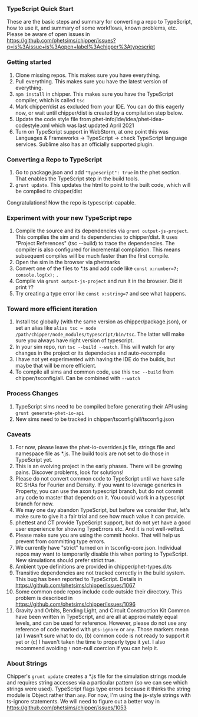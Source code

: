 ### TypeScript Quick Start

These are the basic steps and summary for converting a repo to TypeScript, how to use it, and summary of some workflows,
known problems, etc.
Please be aware of open issues in https://github.com/phetsims/chipper/issues?q=is%3Aissue+is%3Aopen+label%3Achipper%3Atypescript

### Getting started
1. Clone missing repos.  This makes sure you have everything.
2. Pull everything.  This makes sure you have the latest version of everything.
3. `npm install` in chipper. This makes sure you have the TypeScript compiler, which is called `tsc`
4. Mark chipper/dist as excluded from your IDE.  You can do this eagerly now, or wait until chipper/dist is created by a
compilation step below.
5. Update the code style file from phet-info/ide/idea/phet-idea-codestyle.xml which was last updated April 2021
6. Turn on TypeScript support in WebStorm, at one point this was  Languages & Frameworks -> TypeScript -> check TypeScript language services.
Sublime also has an officially supported plugin.

### Converting a Repo to TypeScript
1. Go to package.json and add `"typescript": true` in the phet section.  That enables the TypeScript step in the build tools.
2. `grunt update`.  This updates the html to point to the built code, which will be compiled to chipper/dist

Congratulations!  Now the repo is typescript-capable.

### Experiment with your new TypeScript repo
1. Compile the source and its dependencies via `grunt output-js-project`.  This compiles the sim and its dependencies to chipper/dist.
It uses "Project References" (tsc --build) to trace the dependencies.
The compiler is also configured for incremental compilation.  This means subsequent compiles will be much faster than the first compile.
2. Open the sim in the browser via phetmarks
3. Convert one of the files to *.ts and add code like `const x:number=7; console.log(x);` .
4. Compile via `grunt output-js-project` and run it in the browser.  Did it print `7`?
5. Try creating a type error like `const x:string=7` and see what happens.

### Toward more efficient iteration
1. Install tsc globally (with the same version as chipper/package.json), or set an alias like `alias tsc = node /path/chipper/node_modules/typescript/bin/tsc`.  The latter will make sure you always have right version of typescript.
2. In your sim repo, run `tsc --build --watch`.  This will watch for any changes in the project or its dependecies and auto-recompile
3. I have not yet experimented with having the IDE do the builds, but maybe that will be more efficient.
4. To compile all sims and common code, use this `tsc --build` from chipper/tsconfig/all. Can be combined with `--watch`

### Process Changes
1. TypeScript sims need to be compiled before generating their API using `grunt generate-phet-io-api`
2. New sims need to be tracked in chipper/tsconfig/all/tsconfig.json

### Caveats
1. For now, please leave the phet-io-overrides.js file, strings file and namespace file as *.js.  The build tools are not set to do those in TypeScript yet.
2. This is an evolving project in the early phases.  There will be growing pains. Discover problems, look for solutions!
3. Please do not convert common code to TypeScript until we have safe RC SHAs for Fourier and Density.  If you want to leverage generics in Property, you can use
the axon typescript branch, but do not commit any code to master that depends on it.  You could work in a typescript branch for now.
4. We may one day abandon TypeScript, but before we consider that, let's make sure to give it a fair trial and see how
much value it can provide.
5. phettest and CT provide TypeScript support, but do not yet have a good user experience for showing TypeErrors etc.
And it is not well-vetted.
6. Please make sure you are using the commit hooks.  That will help us prevent from committing type errors.
7. We currently have "strict" turned on in tsconfig-core.json. Individual repos may want to temporarily disable this when
porting to TypeScript. New simulations should prefer strict:true.
8. Ambient type definitions are provided in chipper/phet-types.d.ts
9. Transitive dependencies are not tracked correctly in the build system.  This bug has been reported to TypeScript. Details in https://github.com/phetsims/chipper/issues/1067
10. Some common code repos include code outside their directory.  This problem is described in https://github.com/phetsims/chipper/issues/1096
11. Gravity and Orbits, Bending Light, and Circuit Construction Kit Common have been written in TypeScript, and are all
at approximately equal levels, and can be used for reference. However, please do not use any reference of code marked with
`@ts-ignore` or `any`.  Those markers mean (a) I wasn't sure what to do, (b) common code is not ready to support it yet or (c) I haven't
taken the time to properly type it yet.  I also recommend avoiding `!` non-null coercion if you can help it.

### About Strings
Chipper's `grunt update` creates a *.js file for the simulation strings module and requires string accesses via a particular
pattern (so we can see which strings were used).  TypeScript flags type errors because it thinks the string module is Object
rather than `any`.  For now, I'm using the js-style strings with ts-ignore statements.  We will need to figure out a better way
in https://github.com/phetsims/chipper/issues/1053